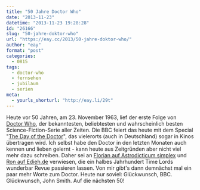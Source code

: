 ```yaml
---
title: "50 Jahre Doctor Who"
date: "2013-11-23"
datetime: "2013-11-23 19:28:28"
id: "26166"
slug: "50-jahre-doktor-who"
url: "https://eay.cc/2013/50-jahre-doktor-who/"
author: "eay"
format: "post"
categories:
  - 0815
tags:
  - doctor-who
  - fernsehen
  - jubilaum
  - serien
meta:
  - yourls_shorturl: "http://eay.li/29t"
---
```


Heute vor 50 Jahren, am 23. November 1963, lief der erste Folge von [Doctor Who](https://en.wikipedia.org/wiki/Doctor_Who), der bekanntesten, beliebtesten und wahrscheinlich besten Science-Fiction-Serie aller Zeiten. Die BBC feiert das heute mit dem Special "[The Day of the Doctor](//eay.cc/2013/the-day-of-the-doctor/)", das vielerorts (auch in Deutschland) sogar in Kinos übertragen wird. Ich selbst habe den Doctor in den letzten Monaten auch kennen und lieben gelernt - kann heute aus Zeitgründen aber nicht viel mehr dazu schreiben. Daher sei an [Florian auf Astrodicticum simplex](http://scienceblogs.de/astrodicticum-simplex/2013/11/22/50-jahre-doktor-who-der-tag-des-doktors/) und [Ron auf Edieh.de](http://edieh.de/2013/fernsehen/doctor-who-in-deutschland-98011) verwiesen, die ein halbes Jahrhundert Time Lords wunderbar Revue passieren lassen. Von mir gibt's dann demnächst mal ein paar mehr Worte zum Doctor. Heute nur soviel: Glückwunsch, BBC. Glückwunsch, John Smith. Auf die nächsten 50!
